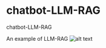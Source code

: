 # chatbot-LLM-RAG
chatbot-LLM-RAG

An example of LLM-RAG
![alt text](https://github.com/[username]/[reponame]/blob/[branch]/image.jpg?raw=true)

